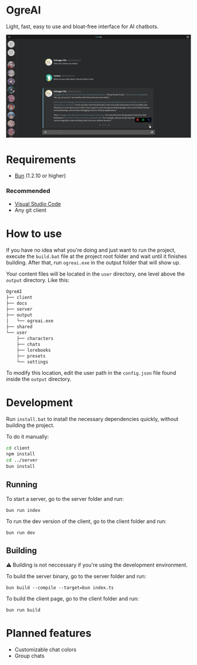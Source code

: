 # OgreAI
Light, fast, easy to use and bloat-free interface for AI chatbots.

![](https://raw.githubusercontent.com/luizsan/OgreAI/main/docs/img/sample_chat.png)

# Requirements
 - [Bun](https://bun.sh/) (1.2.10 or higher)

### Recommended
 - [Visual Studio Code](https://code.visualstudio.com/)
 - Any git client

# How to use
If you have no idea what you're doing and just want to run the project, execute the `build.bat` file at the project root folder and wait until it finishes building. After that, run `ogreai.exe` in the output folder that will show up.

Your content files will be located in the `user` directory, one level above the `output` directory. Like this:
```
OgreAI
├── client
├── docs
├── server
├── output
│   └── ogreai.exe
├── shared
└── user
    ├── characters
    ├── chats
    ├── lorebooks
    ├── presets
    └── settings
```

 To modify this location, edit the user path in the `config.json` file found inside the `output` directory.

# Development
Run `install.bat` to install the necessary dependencies quickly, without building the project.

To do it manually:
```sh
cd client
npm install
cd ../server
bun install
```

## Running
To start a server, go to the server folder and run:
```
bun run index
```

To run the dev version of the client, go to the client folder and run:
```
bun run dev
```

## Building
⚠️ Building is not neccessary if you're using the development environment.

To build the server binary, go to the server folder and run:
```
bun build --compile --target=bun index.ts
```

To build the client page, go to the client folder and run:
```
bun run build
```

# Planned features
 - Customizable chat colors
 - Group chats
